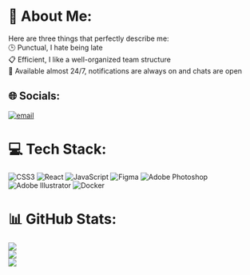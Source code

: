 # 💫 About Me:
Here are three things that perfectly describe me:<br>🕒 Punctual, I hate being late<br>📋 Efficient, I like a well-organized team structure<br>🔔 Available almost 24/7, notifications are always on and chats are open


## 🌐 Socials:
[![email](https://img.shields.io/badge/Email-D14836?logo=gmail&logoColor=white)](mailto:andru_2004@mail.ru) 

# 💻 Tech Stack:
![CSS3](https://img.shields.io/badge/css3-%231572B6.svg?style=flat&logo=css3&logoColor=white) ![React](https://img.shields.io/badge/react-%2320232a.svg?style=flat&logo=react&logoColor=%2361DAFB) ![JavaScript](https://img.shields.io/badge/javascript-%23323330.svg?style=flat&logo=javascript&logoColor=%23F7DF1E) ![Figma](https://img.shields.io/badge/figma-%23F24E1E.svg?style=flat&logo=figma&logoColor=white) ![Adobe Photoshop](https://img.shields.io/badge/adobe%20photoshop-%2331A8FF.svg?style=flat&logo=adobe%20photoshop&logoColor=white) ![Adobe Illustrator](https://img.shields.io/badge/adobe%20illustrator-%23FF9A00.svg?style=flat&logo=adobe%20illustrator&logoColor=white) ![Docker](https://img.shields.io/badge/docker-%230db7ed.svg?style=flat&logo=docker&logoColor=white)
# 📊 GitHub Stats:
![](https://github-readme-stats.vercel.app/api?username=Fristaylo&theme=github_dark_dimmed&hide_border=false&include_all_commits=true&count_private=true)<br/>
![](https://nirzak-streak-stats.vercel.app/?user=Fristaylo&theme=github_dark_dimmed&hide_border=false)<br/>
![](https://github-readme-stats.vercel.app/api/top-langs/?username=Fristaylo&theme=github_dark_dimmed&hide_border=false&include_all_commits=true&count_private=true&layout=compact)
